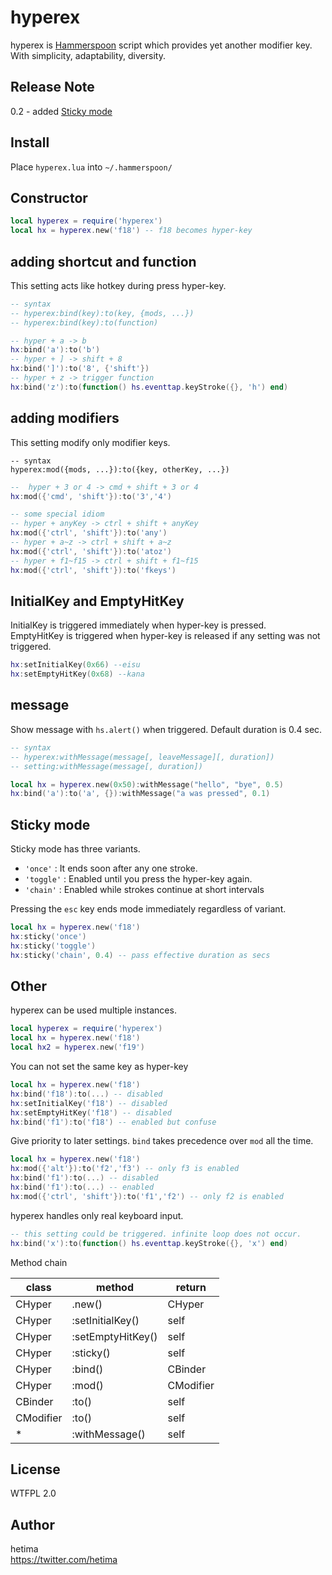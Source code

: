 
# hyperex

hyperex is [Hammerspoon](http://www.hammerspoon.org/) script which provides yet another modifier key. With simplicity, adaptability, diversity.

## Release Note
0.2 - added [Sticky mode](#sticky-mode)

## Install

Place `hyperex.lua` into `~/.hammerspoon/`

## Constructor

```lua
local hyperex = require('hyperex')
local hx = hyperex.new('f18') -- f18 becomes hyper-key
```

## adding shortcut and function

This setting acts like hotkey during press hyper-key.

```lua
-- syntax
-- hyperex:bind(key):to(key, {mods, ...})
-- hyperex:bind(key):to(function)

-- hyper + a -> b
hx:bind('a'):to('b')
-- hyper + ] -> shift + 8
hx:bind(']'):to('8', {'shift'})
-- hyper + z -> trigger function
hx:bind('z'):to(function() hs.eventtap.keyStroke({}, 'h') end)

```


## adding modifiers

This setting modify only modifier keys.

```
-- syntax
hyperex:mod({mods, ...}):to({key, otherKey, ...})
```

```lua
--  hyper + 3 or 4 -> cmd + shift + 3 or 4
hx:mod({'cmd', 'shift'}):to('3','4')

-- some special idiom
-- hyper + anyKey -> ctrl + shift + anyKey
hx:mod({'ctrl', 'shift'}):to('any')
-- hyper + a~z -> ctrl + shift + a~z
hx:mod({'ctrl', 'shift'}):to('atoz')
-- hyper + f1~f15 -> ctrl + shift + f1~f15
hx:mod({'ctrl', 'shift'}):to('fkeys')
```

## InitialKey and EmptyHitKey
InitialKey is triggered immediately when hyper-key is pressed.  
EmptyHitKey is triggered when hyper-key is released if any setting was not triggered.

```lua
hx:setInitialKey(0x66) --eisu
hx:setEmptyHitKey(0x68) --kana
```

## message
Show message with `hs.alert()` when triggered. Default duration is 0.4 sec.
```lua
-- syntax
-- hyperex:withMessage(message[, leaveMessage][, duration])
-- setting:withMessage(message[, duration])

local hx = hyperex.new(0x50):withMessage("hello", "bye", 0.5)
hx:bind('a'):to('a', {}):withMessage("a was pressed", 0.1)
```

## Sticky mode

Sticky mode has three variants.

- `'once'` : It ends soon after any one stroke.
- `'toggle'` : Enabled until you press the hyper-key again.
- `'chain'` : Enabled while strokes continue at short intervals

Pressing the `esc` key ends mode immediately regardless of variant.

```lua
local hx = hyperex.new('f18')
hx:sticky('once')
hx:sticky('toggle')
hx:sticky('chain', 0.4) -- pass effective duration as secs
```

## Other

hyperex can be used multiple instances.

```lua
local hyperex = require('hyperex')
local hx = hyperex.new('f18')
local hx2 = hyperex.new('f19')
```

You can not set the same key as hyper-key

```lua
local hx = hyperex.new('f18')
hx:bind('f18'):to(...) -- disabled
hx:setInitialKey('f18') -- disabled
hx:setEmptyHitKey('f18') -- disabled
hx:bind('f1'):to('f18') -- enabled but confuse
```

Give priority to later settings. `bind` takes precedence over `mod` all the time.
```lua
local hx = hyperex.new('f18')
hx:mod({'alt'}):to('f2','f3') -- only f3 is enabled
hx:bind('f1'):to(...) -- disabled
hx:bind('f1'):to(...) -- enabled
hx:mod({'ctrl', 'shift'}):to('f1','f2') -- only f2 is enabled 
```

hyperex handles only real keyboard input.
```lua
-- this setting could be triggered. infinite loop does not occur.
hx:bind('x'):to(function() hs.eventtap.keyStroke({}, 'x') end)
```
Method chain

| class   | method | return |
|---------|--------|--------|
|CHyper   |.new()|CHyper|
|CHyper   |:setInitialKey()|self|
|CHyper   |:setEmptyHitKey()|self|
|CHyper   |:sticky()|self|
|CHyper   |:bind()|CBinder|
|CHyper   |:mod()|CModifier|
|CBinder  |:to()|self|
|CModifier|:to()|self|
|*        |:withMessage()|self|



## License

WTFPL 2.0

## Author

hetima  
https://twitter.com/hetima

